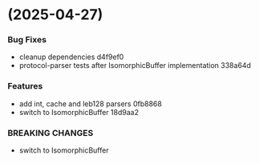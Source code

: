 #  (2025-04-27)


### Bug Fixes

* cleanup dependencies d4f9ef0
* protocol-parser tests after IsomorphicBuffer implementation 338a64d


### Features

* add int, cache and leb128 parsers 0fb8868
* switch to IsomorphicBuffer 18d9aa2


### BREAKING CHANGES

* switch to IsomorphicBuffer



